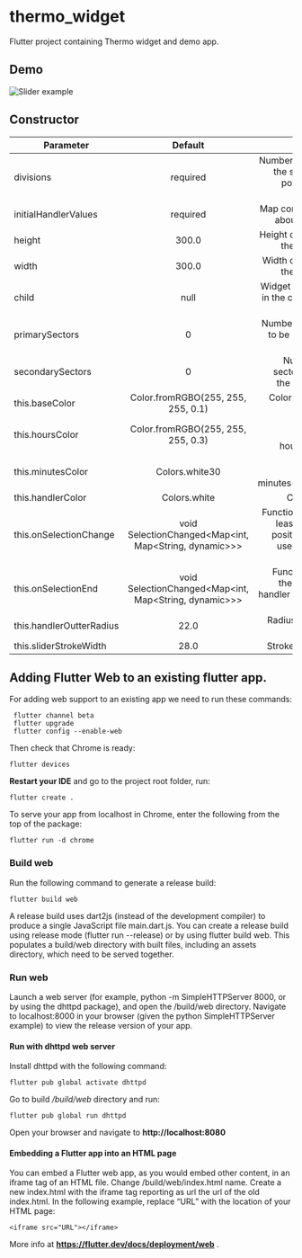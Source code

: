 # thermo_widget

Flutter project containing Thermo widget and demo app.

## Demo

![Slider example](demo.gif)

## Constructor

| Parameter |   Default   | Description |
|----------|:-------------:|------:|
| divisions | required | Number of sectors in which the slider is divided(# of possible values on the slider) |
| initialHandlerValues | required | Map containing information about day configuration |
| height | 300.0 | Height of the canvas where the widget is rendered |
| width | 300.0 | Width of the canvas where the widget is rendered |
| child | null | Widget that will be inserted in the center of the circular slider |
| primarySectors | 0 | Number of primary sectors to be painted on the base circular crown |
| secondarySectors | 0 | Number of secondary sectors to be painted on the base circular crown |
| this.baseColor | Color.fromRGBO(255, 255, 255, 0.1) | Color of the base circular crown |
| this.hoursColor | Color.fromRGBO(255, 255, 255, 0.3) | Color of lines which represent hours(primarySectors) |
| this.minutesColor | Colors.white30 | Color of lines which represent minutes(secondarySectors) |
| this.handlerColor | Colors.white | Color of the handlers |
| this.onSelectionChange | void SelectionChanged<Map<int, Map<String, dynamic>>> | Function triggered when at least one of the handler positions changes or the user moves the circular crown |
| this.onSelectionEnd | void SelectionChanged<Map<int, Map<String, dynamic>>> | Function triggered when the user stop changing handler positions or moving the circular crown |
| this.handlerOutterRadius | 22.0 | Radius of the outter circle of the handler |
| this.sliderStrokeWidth | 28.0 | Stroke width for the slider |

## Adding Flutter Web to an existing flutter app.

For adding web support to an existing app we need to run these commands:
```
 flutter channel beta
 flutter upgrade
 flutter config --enable-web
```
Then check that Chrome is ready:
```
flutter devices
```
**Restart your IDE** and go to the project root folder, run:
```
flutter create .
```
To serve your app from localhost in Chrome, enter the following from the top of the package:
```
flutter run -d chrome
```

### Build web
Run the following command to generate a release build:
```
flutter build web
```
A release build uses dart2js (instead of the development compiler) to produce a single JavaScript 
file main.dart.js. You can create a release build using release mode (flutter run --release) or by
using flutter build web. This populates a build/web directory with built files, including an assets
directory, which need to be served together.

### Run web
Launch a web server (for example, python -m SimpleHTTPServer 8000, or by using the dhttpd package),
and open the /build/web directory. Navigate to localhost:8000 in your browser (given the python
SimpleHTTPServer example) to view the release version of your app.

#### Run with dhttpd web server
Install dhttpd with the following command:
```
flutter pub global activate dhttpd
```
Go to build */build/web* directory and run:
```
flutter pub global run dhttpd
```
Open your browser and navigate to **http://localhost:8080**

#### Embedding a Flutter app into an HTML page
You can embed a Flutter web app, as you would embed other content, in an iframe tag of an HTML file.
Change /build/web/index.html name. Create a new index.html with the iframe tag reporting as url the
url of the old index.html.
In the following example, replace “URL” with the location of your HTML page:
```
<iframe src="URL"></iframe>
```
More info at **https://flutter.dev/docs/deployment/web** .


